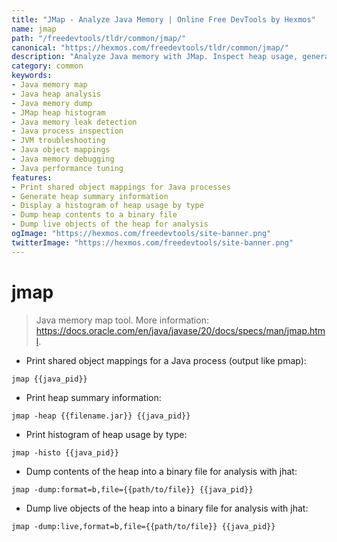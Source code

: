 ```yaml
---
title: "JMap - Analyze Java Memory | Online Free DevTools by Hexmos"
name: jmap
path: "/freedevtools/tldr/common/jmap/"
canonical: "https://hexmos.com/freedevtools/tldr/common/jmap/"
description: "Analyze Java memory with JMap. Inspect heap usage, generate heap dumps for analysis, and diagnose memory leaks. Free online tool, no registration required."
category: common
keywords:
- Java memory map
- Java heap analysis
- Java memory dump
- JMap heap histogram
- Java memory leak detection
- Java process inspection
- JVM troubleshooting
- Java object mappings
- Java memory debugging
- Java performance tuning
features:
- Print shared object mappings for Java processes
- Generate heap summary information
- Display a histogram of heap usage by type
- Dump heap contents to a binary file
- Dump live objects of the heap for analysis
ogImage: "https://hexmos.com/freedevtools/site-banner.png"
twitterImage: "https://hexmos.com/freedevtools/site-banner.png"
---
```


# jmap

> Java memory map tool.
> More information: <https://docs.oracle.com/en/java/javase/20/docs/specs/man/jmap.html>.

- Print shared object mappings for a Java process (output like pmap):

`jmap {{java_pid}}`

- Print heap summary information:

`jmap -heap {{filename.jar}} {{java_pid}}`

- Print histogram of heap usage by type:

`jmap -histo {{java_pid}}`

- Dump contents of the heap into a binary file for analysis with jhat:

`jmap -dump:format=b,file={{path/to/file}} {{java_pid}}`

- Dump live objects of the heap into a binary file for analysis with jhat:

`jmap -dump:live,format=b,file={{path/to/file}} {{java_pid}}`
